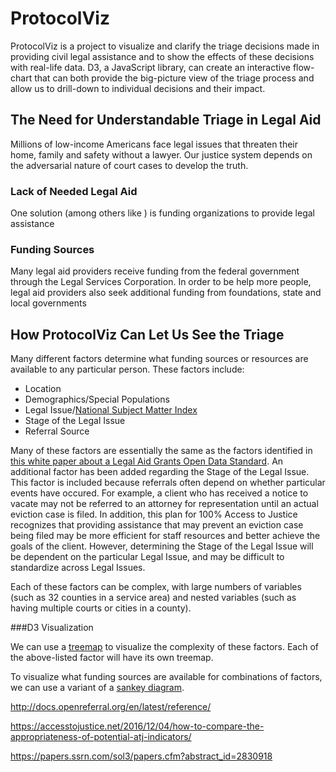 # ProtocolViz

ProtocolViz is a project to visualize and clarify the triage decisions made in providing civil legal assistance and to show the effects of these decisions with real-life data.  D3, a JavaScript library, can create an interactive flow-chart that can both provide the big-picture view of the triage process and allow us to drill-down to individual decisions and their impact.

## The Need for Understandable Triage in Legal Aid
Millions of low-income Americans face legal issues that threaten their home, family and safety without a lawyer.  Our justice system depends on the adversarial nature of court cases to develop the truth.
### Lack of Needed Legal Aid
One solution (among others like ) is funding organizations to provide legal assistance
### Funding Sources
Many legal aid providers receive funding from the federal government through the Legal Services Corporation.  In order to be help more people, legal aid providers also seek additional funding from foundations, state and local governments
## How ProtocolViz Can Let Us See the Triage

Many different factors determine what funding sources or resources are available to any particular person.
These factors include:
 - Location
 - Demographics/Special Populations
 - Legal Issue/[National Subject Matter Index](https://nsmi.lsntap.org/)
 - Stage of the Legal Issue
 - Referral Source

Many of these factors are essentially the same as the factors identified in [this white paper about a Legal Aid Grants Open Data Standard](https://docs.google.com/document/d/1PQpWjRwO0n_IO-sPOImRhn0x0oBlxRWoCtA1G0UuhnY/pub).  An additional factor has been added regarding the Stage of the Legal Issue.  This factor is included because referrals often depend on whether particular events have occured.  For example, a client who has received a notice to vacate may not be referred to an attorney for representation until an actual eviction case is filed.  In addition, this plan for 100% Access to Justice recognizes that providing assistance that may prevent an eviction case being filed may be more efficient for staff resources and better achieve the goals of the client.   However, determining the Stage of the Legal Issue will be dependent on the particular Legal Issue, and may be difficult to standardize across Legal Issues.

Each of these factors can be complex, with large numbers of variables (such as 32 counties in a service area) and nested variables (such as having multiple courts or cities in a county).

###D3 Visualization

We can use a [treemap](http://bl.ocks.org/ganeshv/6a8e9ada3ab7f2d88022) to visualize the complexity of these factors.  Each of the above-listed factor will have its own treemap.

To visualize what funding sources are available for combinations of factors, we can use a variant of a [sankey diagram](http://bl.ocks.org/d3noob/5028304).

http://docs.openreferral.org/en/latest/reference/

https://accesstojustice.net/2016/12/04/how-to-compare-the-appropriateness-of-potential-atj-indicators/

https://papers.ssrn.com/sol3/papers.cfm?abstract_id=2830918

